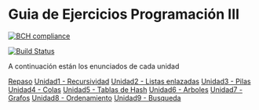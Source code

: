 Guia de Ejercicios Programación III
===================================

[![BCH compliance](https://bettercodehub.com/edge/badge/UCC-Programacion3/Ejercicios?branch=master)](https://bettercodehub.com/results/UCC-Programacion3/Ejercicios)

[![Build Status](https://travis-ci.org/UCC-Programacion3/Ejercicios.svg?branch=master)](https://travis-ci.org/UCC-Programacion3/Ejercicios)

A continuación están los enunciados de cada unidad

[Repaso](U00_Repaso)
[Unidad1 - Recursividad](U01_Recursividad)
[Unidad2 - Listas enlazadas](U02_Listas)
[Unidad3 - Pilas](U03_Pilas)
[Unidad4 - Colas](U04_Colas)
[Unidad5 - Tablas de Hash](U05_Hash)
[Unidad6 - Arboles](U06_Arbol)
[Unidad7 - Grafos](U07_Grafos)
[Unidad8 - Ordenamiento](U08_Ordenamiento)
[Unidad9 - Busqueda](U09_Busqueda)
